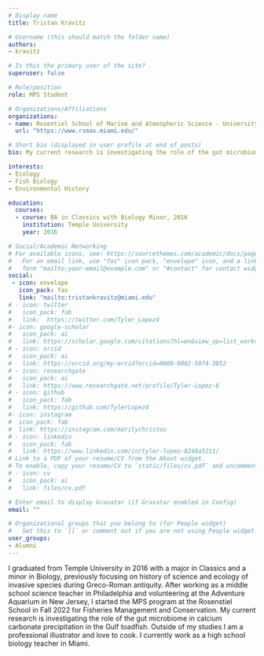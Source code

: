 ```yaml
---
# Display name
title: Tristan Kravitz

# Username (this should match the folder name)
authors:
- kravitz

# Is this the primary user of the site?
superuser: false

# Role/position
role: MPS Student

# Organizations/Affiliations
organizations:
- name: Rosentiel School of Marine and Atmospheric Science - University of Miami
  url: "https://www.rsmas.miami.edu/"

# Short bio (displayed in user profile at end of posts)
bio: My current research is investigating the role of the gut microbiome in calcium carbonate precipitation in the Gulf toadfish.

interests:
- Ecology
- Fish Biology
- Environmental History

education:
  courses:
  - course: BA in Classics with Biology Minor, 2016
    institution: Temple University
    year: 2016

# Social/Academic Networking
# For available icons, see: https://sourcethemes.com/academic/docs/page-builder/#icons
#   For an email link, use "fas" icon pack, "envelope" icon, and a link in the
#   form "mailto:your-email@example.com" or "#contact" for contact widget.
social:
 - icon: envelope
   icon_pack: fas
   link: "mailto:tristankravitz@miami.edu"
# - icon: twitter
#   icon_pack: fab
#   link:  https://twitter.com/Tyler_Lopez4
#- icon: google-scholar
#   icon_pack: ai
#   link: https://scholar.google.com/citations?hl=en&view_op=list_works&gmla=AJsN-F771mQ6bV7YlSHWuZR3vjQJoGuXgK2FsASN1yGfLV5Phs5Gjt4J6Vkp2Fee1JMqgyuI2UwYfgDj-fDF4amJ9SfMz4kLrw&user=idhsWzwAAAAJ
# - icon: orcid
#   icon_pack: ai
#   link: https://orcid.org/my-orcid?orcid=0000-0002-5074-3852
# - icon: researchgate
#   icon_pack: ai
#   link: https://www.researchgate.net/profile/Tyler-Lopez-6
# - icon: github
#   icon_pack: fab
#   link: https://github.com/TylerLopez4
#- icon: instagram
#  icon_pack: fab
#  link: https://instagram.com/marilychristou
# - icon: linkedin
#   icon_pack: fab
#   link: https://www.linkedin.com/in/tyler-lopez-8248a5211/
# Link to a PDF of your resume/CV from the About widget.
# To enable, copy your resume/CV to `static/files/cv.pdf` and uncomment the lines below.
# - icon: cv
#   icon_pack: ai
#   link: files/cv.pdf

# Enter email to display Gravatar (if Gravatar enabled in Config)
email: ""

# Organizational groups that you belong to (for People widget)
#   Set this to `[]` or comment out if you are not using People widget.
user_groups:
- Alumni
---
```


I graduated from Temple University in 2016 with a major in Classics and a minor in Biology, previously focusing on history of science and ecology of invasive species during Greco-Roman antiquity. After working as a middle school science teacher in Philadelphia and volunteering at the Adventure Aquarium in New Jersey, I started the MPS program at the Rosenstiel School in Fall 2022 for Fisheries Management and Conservation. My current research is investigating the role of the gut microbiome in calcium carbonate precipitation in the Gulf toadfish. Outside of my studies I am a professional illustrator and love to cook. I currently work as a high school biology teacher in Miami.
